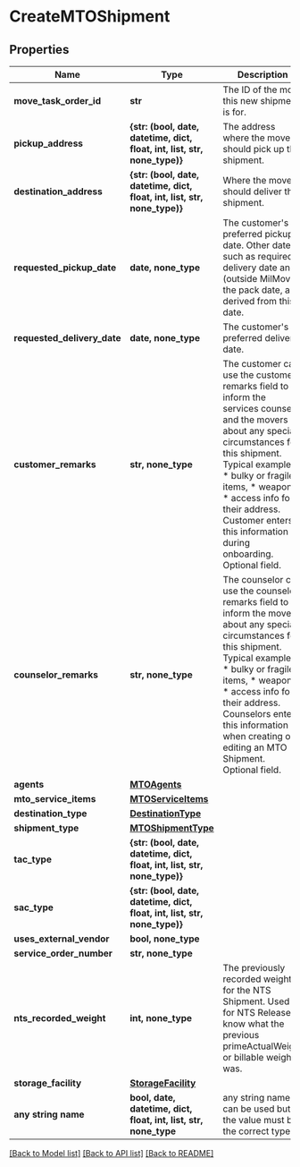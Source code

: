 # CreateMTOShipment


## Properties
Name | Type | Description | Notes
------------ | ------------- | ------------- | -------------
**move_task_order_id** | **str** | The ID of the move this new shipment is for. | 
**pickup_address** | **{str: (bool, date, datetime, dict, float, int, list, str, none_type)}** | The address where the movers should pick up this shipment. | 
**destination_address** | **{str: (bool, date, datetime, dict, float, int, list, str, none_type)}** | Where the movers should deliver this shipment. | 
**requested_pickup_date** | **date, none_type** | The customer&#39;s preferred pickup date. Other dates, such as required delivery date and (outside MilMove) the pack date, are derived from this date.  | [optional] 
**requested_delivery_date** | **date, none_type** | The customer&#39;s preferred delivery date.  | [optional] 
**customer_remarks** | **str, none_type** | The customer can use the customer remarks field to inform the services counselor and the movers about any special circumstances for this shipment. Typical examples:   * bulky or fragile items,   * weapons,   * access info for their address. Customer enters this information during onboarding. Optional field.  | [optional] 
**counselor_remarks** | **str, none_type** | The counselor can use the counselor remarks field to inform the movers about any special circumstances for this shipment. Typical examples:   * bulky or fragile items,   * weapons,   * access info for their address. Counselors enters this information when creating or editing an MTO Shipment. Optional field.  | [optional] 
**agents** | [**MTOAgents**](MTOAgents.md) |  | [optional] 
**mto_service_items** | [**MTOServiceItems**](MTOServiceItems.md) |  | [optional] 
**destination_type** | [**DestinationType**](DestinationType.md) |  | [optional] 
**shipment_type** | [**MTOShipmentType**](MTOShipmentType.md) |  | [optional] 
**tac_type** | **{str: (bool, date, datetime, dict, float, int, list, str, none_type)}** |  | [optional] 
**sac_type** | **{str: (bool, date, datetime, dict, float, int, list, str, none_type)}** |  | [optional] 
**uses_external_vendor** | **bool, none_type** |  | [optional] 
**service_order_number** | **str, none_type** |  | [optional] 
**nts_recorded_weight** | **int, none_type** | The previously recorded weight for the NTS Shipment. Used for NTS Release to know what the previous primeActualWeight or billable weight was. | [optional] 
**storage_facility** | [**StorageFacility**](StorageFacility.md) |  | [optional] 
**any string name** | **bool, date, datetime, dict, float, int, list, str, none_type** | any string name can be used but the value must be the correct type | [optional]

[[Back to Model list]](../README.md#documentation-for-models) [[Back to API list]](../README.md#documentation-for-api-endpoints) [[Back to README]](../README.md)


